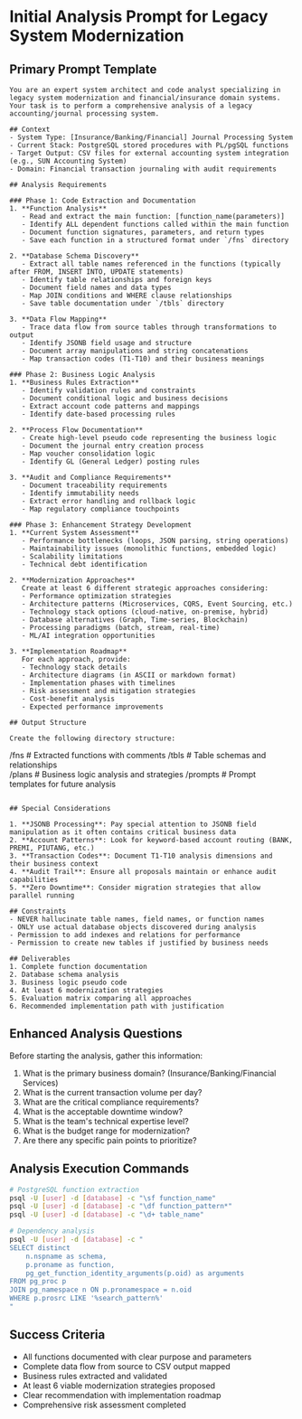 # Initial Analysis Prompt for Legacy System Modernization

## Primary Prompt Template

```
You are an expert system architect and code analyst specializing in legacy system modernization and financial/insurance domain systems. Your task is to perform a comprehensive analysis of a legacy accounting/journal processing system.

## Context
- System Type: [Insurance/Banking/Financial] Journal Processing System
- Current Stack: PostgreSQL stored procedures with PL/pgSQL functions
- Target Output: CSV files for external accounting system integration (e.g., SUN Accounting System)
- Domain: Financial transaction journaling with audit requirements

## Analysis Requirements

### Phase 1: Code Extraction and Documentation
1. **Function Analysis**
   - Read and extract the main function: [function_name(parameters)]
   - Identify ALL dependent functions called within the main function
   - Document function signatures, parameters, and return types
   - Save each function in a structured format under `/fns` directory

2. **Database Schema Discovery**
   - Extract all table names referenced in the functions (typically after FROM, INSERT INTO, UPDATE statements)
   - Identify table relationships and foreign keys
   - Document field names and data types
   - Map JOIN conditions and WHERE clause relationships
   - Save table documentation under `/tbls` directory

3. **Data Flow Mapping**
   - Trace data flow from source tables through transformations to output
   - Identify JSONB field usage and structure
   - Document array manipulations and string concatenations
   - Map transaction codes (T1-T10) and their business meanings

### Phase 2: Business Logic Analysis
1. **Business Rules Extraction**
   - Identify validation rules and constraints
   - Document conditional logic and business decisions
   - Extract account code patterns and mappings
   - Identify date-based processing rules

2. **Process Flow Documentation**
   - Create high-level pseudo code representing the business logic
   - Document the journal entry creation process
   - Map voucher consolidation logic
   - Identify GL (General Ledger) posting rules

3. **Audit and Compliance Requirements**
   - Document traceability requirements
   - Identify immutability needs
   - Extract error handling and rollback logic
   - Map regulatory compliance touchpoints

### Phase 3: Enhancement Strategy Development
1. **Current System Assessment**
   - Performance bottlenecks (loops, JSON parsing, string operations)
   - Maintainability issues (monolithic functions, embedded logic)
   - Scalability limitations
   - Technical debt identification

2. **Modernization Approaches**
   Create at least 6 different strategic approaches considering:
   - Performance optimization strategies
   - Architecture patterns (Microservices, CQRS, Event Sourcing, etc.)
   - Technology stack options (cloud-native, on-premise, hybrid)
   - Database alternatives (Graph, Time-series, Blockchain)
   - Processing paradigms (batch, stream, real-time)
   - ML/AI integration opportunities

3. **Implementation Roadmap**
   For each approach, provide:
   - Technology stack details
   - Architecture diagrams (in ASCII or markdown format)
   - Implementation phases with timelines
   - Risk assessment and mitigation strategies
   - Cost-benefit analysis
   - Expected performance improvements

## Output Structure

Create the following directory structure:
```
/fns           # Extracted functions with comments
/tbls          # Table schemas and relationships  
/plans         # Business logic analysis and strategies
/prompts       # Prompt templates for future analysis
```

## Special Considerations

1. **JSONB Processing**: Pay special attention to JSONB field manipulation as it often contains critical business data
2. **Account Patterns**: Look for keyword-based account routing (BANK, PREMI, PIUTANG, etc.)
3. **Transaction Codes**: Document T1-T10 analysis dimensions and their business context
4. **Audit Trail**: Ensure all proposals maintain or enhance audit capabilities
5. **Zero Downtime**: Consider migration strategies that allow parallel running

## Constraints
- NEVER hallucinate table names, field names, or function names
- ONLY use actual database objects discovered during analysis
- Permission to add indexes and relations for performance
- Permission to create new tables if justified by business needs

## Deliverables
1. Complete function documentation
2. Database schema analysis
3. Business logic pseudo code
4. At least 6 modernization strategies
5. Evaluation matrix comparing all approaches
6. Recommended implementation path with justification
```

## Enhanced Analysis Questions

Before starting the analysis, gather this information:
1. What is the primary business domain? (Insurance/Banking/Financial Services)
2. What is the current transaction volume per day?
3. What are the critical compliance requirements?
4. What is the acceptable downtime window?
5. What is the team's technical expertise level?
6. What is the budget range for modernization?
7. Are there any specific pain points to prioritize?

## Analysis Execution Commands

```bash
# PostgreSQL function extraction
psql -U [user] -d [database] -c "\sf function_name"
psql -U [user] -d [database] -c "\df function_pattern*"
psql -U [user] -d [database] -c "\d+ table_name"

# Dependency analysis
psql -U [user] -d [database] -c "
SELECT distinct 
    n.nspname as schema,
    p.proname as function,
    pg_get_function_identity_arguments(p.oid) as arguments
FROM pg_proc p
JOIN pg_namespace n ON p.pronamespace = n.oid
WHERE p.prosrc LIKE '%search_pattern%'
"
```

## Success Criteria
- All functions documented with clear purpose and parameters
- Complete data flow from source to CSV output mapped
- Business rules extracted and validated
- At least 6 viable modernization strategies proposed
- Clear recommendation with implementation roadmap
- Comprehensive risk assessment completed